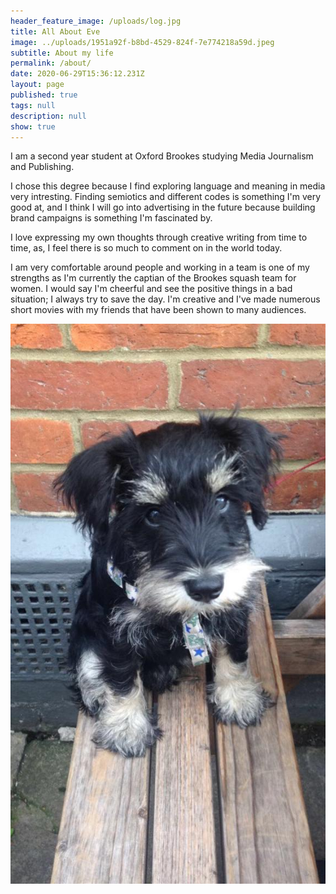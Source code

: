 ```yaml
---
header_feature_image: /uploads/log.jpg
title: All About Eve
image: ../uploads/1951a92f-b8bd-4529-824f-7e774218a59d.jpeg
subtitle: About my life
permalink: /about/
date: 2020-06-29T15:36:12.231Z
layout: page
published: true
tags: null
description: null
show: true
---
```

I am a second year student at Oxford Brookes studying Media Journalism and Publishing. 

I chose this degree because I find exploring language and meaning in media very intresting. Finding semiotics and different codes is something I'm very good at, and I think I will go into advertising in the future because building brand campaigns is something I'm fascinated by.

I love expressing my own thoughts through creative writing from time to time, as, I feel there is so much to comment on in the world today.

I am very comfortable around people and working in a team is one of my strengths as I'm currently the captian of the Brookes squash team for women. I would say I'm cheerful and see the positive things in a bad situation; I always try to save the day. I'm creative and I've made numerous short movies with my friends that have been shown to many audiences.

![The thing I miss most whilst I'm away studying is my dog, here is a picture of her.](../uploads/bba3abbe-0315-4550-8eac-fa083bbd22d4.jpeg "The thing I miss most whilst I'm away studying is my dog, here is a picture of her.")